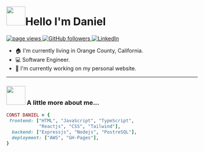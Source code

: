 <h1 align="left" id="macropower-title"><img src="https://media.giphy.com/media/xUA7b5PIAKwmSZiTxC/giphy.gif" width="50">Hello I'm Daniel</h1>
<p align="left">
  <a href="https://github.com/Daniel-PerezF">
    <img src="https://komarev.com/ghpvc/?username=Daniel-PerezF" alt="page views">
  </a>
  <a href="https://github.com/Daniel-PerezF?tab=followers">
    <img alt="GitHub followers" src="https://img.shields.io/github/followers/Daniel-PerezF?color=green&logo=github">
  </a>
  <a href="https://linkedin.com/in/daniel-f-perez">
    <img src="https://img.shields.io/badge/LinkedIn-%230077B5.svg?logo=linkedin&logoColor=white" alt="LinkedIn">
  </a>
</p>


- :house: I'm currently living in Orange County, California.
- :computer: Software Engineer.
- :dart: I'm currently working on my personal website.
---

### <img src="https://media.giphy.com/media/BmzqC8YEtarJK/giphy.gif" width="50"> A little more about me...
 






```ruby
CONST DANIEL = {
 frontend: ["HTML", "JavaScript", "TypeScript",
            "Reactjs", "CSS", "Tailwind"],
  backend: ["Expressjs", "Nodejs", "PostreSQL"],
  deployment: ["AWS", "GH-Pages"],
}
```
